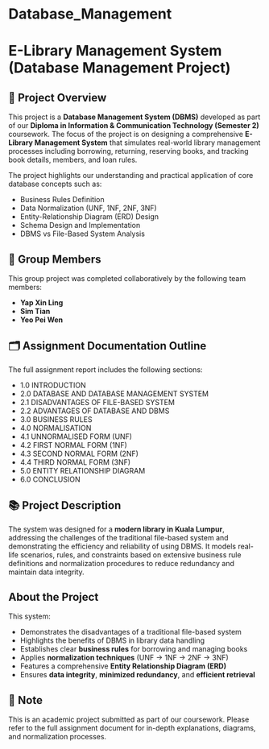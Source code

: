 # Database_Management
# E-Library Management System (Database Management Project)

## 📘 Project Overview

This project is a **Database Management System (DBMS)** developed as part of our **Diploma in Information & Communication Technology (Semester 2)** coursework. The focus of the project is on designing a comprehensive **E-Library Management System** that simulates real-world library management processes including borrowing, returning, reserving books, and tracking book details, members, and loan rules.

The project highlights our understanding and practical application of core database concepts such as:

- Business Rules Definition  
- Data Normalization (UNF, 1NF, 2NF, 3NF)  
- Entity-Relationship Diagram (ERD) Design  
- Schema Design and Implementation  
- DBMS vs File-Based System Analysis

## 👥 Group Members

This group project was completed collaboratively by the following team members:

- **Yap Xin Ling**
- **Sim Tian**
- **Yeo Pei Wen**

## 🗂️ Assignment Documentation Outline

The full assignment report includes the following sections:

- 1.0 INTRODUCTION
- 2.0 DATABASE AND DATABASE MANAGEMENT SYSTEM
- 2.1 DISADVANTAGES OF FILE-BASED SYSTEM
- 2.2 ADVANTAGES OF DATABASE AND DBMS
- 3.0 BUSINESS RULES
- 4.0 NORMALISATION
- 4.1 UNNORMALISED FORM (UNF)
- 4.2 FIRST NORMAL FORM (1NF)
- 4.3 SECOND NORMAL FORM (2NF)
- 4.4 THIRD NORMAL FORM (3NF)
- 5.0 ENTITY RELATIONSHIP DIAGRAM
- 6.0 CONCLUSION


## 📚 Project Description

The system was designed for a **modern library in Kuala Lumpur**, addressing the challenges of the traditional file-based system and demonstrating the efficiency and reliability of using DBMS. It models real-life scenarios, rules, and constraints based on extensive business rule definitions and normalization procedures to reduce redundancy and maintain data integrity.

## About the Project

This system:

- Demonstrates the disadvantages of a traditional file-based system  
- Highlights the benefits of DBMS in library data handling  
- Establishes clear **business rules** for borrowing and managing books  
- Applies **normalization techniques** (UNF → 1NF → 2NF → 3NF)  
- Features a comprehensive **Entity Relationship Diagram (ERD)**  
- Ensures **data integrity**, **minimized redundancy**, and **efficient retrieval**

## 📄 Note

This is an academic project submitted as part of our coursework. Please refer to the full assignment document for in-depth explanations, diagrams, and normalization processes.
